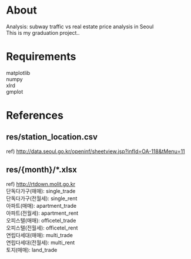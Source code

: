 # About
Analysis: subway traffic vs real estate price analysis in Seoul  
This is my graduation project..  

# Requirements
matplotlib  
numpy  
xlrd  
gmplot

# References  
## res/station_location.csv  
ref) http://data.seoul.go.kr/openinf/sheetview.jsp?infId=OA-118&tMenu=11  

## res/{month}/*.xlsx  
ref) http://rtdown.molit.go.kr  
단독다가구(매매): single_trade  
단독다가구(전월세): single_rent  
아파트(매매): apartment_trade  
아파트(전월세): apartment_rent  
오피스텔(매매): officetel_trade  
오피스텔(전월세): officetel_rent  
연립다세대(매매): multi_trade  
연립다세대(전월세): multi_rent  
토지(매매): land_trade  